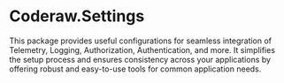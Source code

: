 # Coderaw.Settings
This package provides useful configurations for seamless integration of Telemetry, Logging, Authorization, Authentication, and more. It simplifies the setup process and ensures consistency across your applications by offering robust and easy-to-use tools for common application needs.
